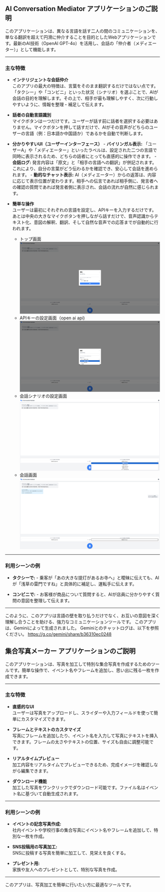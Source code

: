 ## AI Conversation Mediator アプリケーションのご説明

このアプリケーションは、異なる言語を話す二人の間のコミュニケーションを、単なる翻訳を超えて円滑に仲介することを目的としたWebアプリケーションです。最新のAI技術（OpenAI GPT-4o）を活用し、会話の「仲介者（メディエーター）」として機能します。

---

### 主な特徴

- **インテリジェントな会話仲介**  
	このアプリの最大の特徴は、言葉をそのまま翻訳するだけではない点です。「タクシー」や「コンビニ」といった状況（シナリオ）を選ぶことで、AIが会話の目的を理解します。その上で、相手が最も理解しやすく、次に行動しやすいように、情報を整理・補足して伝えます。

- **話者の自動言語識別**  
	マイクボタンは一つだけです。ユーザーが話す前に話者を選択する必要はありません。マイクボタンを押して話すだけで、AIがその音声がどちらのユーザーの言語（例：日本語か中国語か）であるかを自動で判断します。

- **分かりやすいUI（ユーザーインターフェース）**
		- **バイリンガル表示:** 「ユーザーA」や「メディエーター」といったラベルは、設定された二つの言語で同時に表示されるため、どちらの話者にとっても直感的に操作できます。
		- **会話ログ:** 発言内容は「原文」と「相手の言語への翻訳」が併記されます。これにより、自分の言葉がどう伝わるかを確認でき、安心して会話を進められます。
		- **動的なチャット表示:** AI（メディエーター）からの返答は、内容に応じて表示位置が変わります。相手への伝言であれば相手側に、発言者への確認の質問であれば発言者側に表示され、会話の流れが自然に感じられます。

- **簡単な操作**  
	ユーザーは最初にそれぞれの言語を設定し、APIキーを入力するだけです。あとは中央の大きなマイクボタンを押しながら話すだけで、音声認識からテキスト化、意図の解釈、翻訳、そして自然な音声での応答までが自動的に行われます。

    - トップ画面
    ![トップ画面](screenshots/01.top.png)
    - APIキーの設定画面（open ai api)
    ![設定画面](screenshots/02.settings.png)
    - 会話シナリオの設定画面
    ![シナリオ設定画面](screenshots/03.language.png)
    - 会話画面
    ![会話画面](screenshots/04.chat-on-voice.png)

---

### 利用シーンの例

- **タクシーで:**
		- 乗客が「あの大きな提灯があるお寺へ」と曖昧に伝えても、AIが「浅草の雷門ですね」と具体的に補足し、運転手に伝えます。

- **コンビニで:**
		- お客様が商品について質問すると、AIが店員に分かりやすく質問の意図を整理して伝えます。

---

このように、このアプリは言語の壁を取り払うだけでなく、お互いの意図を深く理解し合うことを助ける、強力なコミュニケーションツールです。
このアプリは、Geminiによって生成されました。
Geminiとのチャットログは、以下を参照ください。
https://g.co/gemini/share/b36310ec0248

## 集合写真メーカー アプリケーションのご説明

このアプリケーションは、写真を加工して特別な集合写真を作成するためのツールです。簡単な操作で、イベント名やフレームを追加し、思い出に残る一枚を作成できます。

---

### 主な特徴

- **直感的なUI**  
  ユーザーは写真をアップロードし、スライダーや入力フィールドを使って簡単にカスタマイズできます。

- **フレームとテキストのカスタマイズ**  
  写真にフレームを追加したり、イベント名を入力して写真にテキストを挿入できます。フレームの太さやテキストの位置、サイズも自由に調整可能です。

- **リアルタイムプレビュー**  
  加工内容をリアルタイムでプレビューできるため、完成イメージを確認しながら編集できます。

- **ダウンロード機能**  
  加工した写真をワンクリックでダウンロード可能です。ファイル名はイベント名に基づいて自動生成されます。

---

### 利用シーンの例

- **イベントの記念写真作成:**  
  社内イベントや学校行事の集合写真にイベント名やフレームを追加して、特別な一枚を作成。

- **SNS投稿用の写真加工:**  
  SNSに投稿する写真を簡単に加工して、見栄えを良くする。

- **プレゼント用:**  
  家族や友人へのプレゼントとして、特別な写真を作成。

---

このアプリは、写真加工を簡単に行いたい方に最適なツールです。